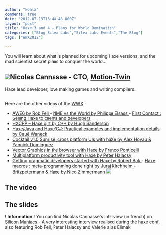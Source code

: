 ```yaml
---
author: "koala"
comments: true
date: "2012-07-13T13:48:48.000Z"
layout: "post"
title: "Haxe 3 and 4 – Plans for World Domination"
categories: ["Blog Silex Labs","Silex Labs Events","The Blog"]
tags: ["WWX2012"]

---
```

You will learn about what is planned for upcoming Haxe versions, and the mad scientist secret plans to conquer the world...


## [![](https://www.silexlabs.org/wp-content/uploads/2012/04/nicolas-cannasse1.jpg)](https://www.silexlabs.org/132122/the-blog/haxe-3-and-4-%e2%80%93-plans-for-world-domination-2/attachment/nicolas-cannasse/)Nicolas Cannasse - CTO, [Motion-Twin](http://motion-twin.fr/)


Haxe lead developer, love making games and writing compilers.


##




##


Here are the other videos of the [WWX](http://wwx.haxe.org/) :
- [AWE6 by Rob Fell
](https://www.silexlabs.org/132111/the-blog/may-the-force-be-with-you-making-a-game-with-awe6/)- [NME vs the World by Philippe Elsass
](https://www.silexlabs.org/133359/the-blog/haxe-nme-vs-the-world/)- [First Contact : Selling Haxe to clients and developers](https://www.silexlabs.org/133423/the-blog/first-contact-selling-haxe-to-clients-and-developers/)
- [HXCPP – Haxe girt by C++ by Hugh Sanderson](https://www.silexlabs.org/133591/the-blog/hxcpp-%E2%80%93-haxe-girt-by-c/)
- [Haxe/Java and Haxe/C#: Practical examples and implementation details by Cauê Waneck](https://www.silexlabs.org/133823/the-blog/haxejava-and-haxec-practical-examples-and-implementation-details/)
- [Cocktail v1.0 Sunrise, cross platform UIs with haXe by Alex Hoyau & Yannick Dominguez](https://www.silexlabs.org/133902/the-blog/cocktail-v1-0-sunrise-cross-platform-uis-with-haxe/)
- [Vector Graphics in the browser with Haxe by Franco Ponticelli](https://www.silexlabs.org/134056/the-blog/vector-graphics-in-the-browser-with-haxe/#more-134056)
- [Multiplatform productivity tool with Haxe by Peter Halacsy](https://www.silexlabs.org/135169/the-blog/multiplatform-productivity-tool-with-haxe/)
- [Getting pragmatic developers started with Haxe by Robert Bak](https://www.silexlabs.org/135257/the-blog/getting-pragmatic-developers-started-with-haxe/)[
](https://www.silexlabs.org/134056/the-blog/vector-graphics-in-the-browser-with-haxe/#more-134056)- [Haxe macros : meta-programming done right by Juraj Kirchheim](https://www.silexlabs.org/135331/the-blog/haxe-macros-meta-programming-done-right/)[
](https://www.silexlabs.org/134056/the-blog/vector-graphics-in-the-browser-with-haxe/#more-134056)- [Britzpetermann & Haxe by Nico Zimmermann](https://www.silexlabs.org/135480/the-blog/britzpetermann-haxe-6/)[
](https://www.silexlabs.org/134056/the-blog/vector-graphics-in-the-browser-with-haxe/#more-134056)![](https://www.silexlabs.org/wp-includes/js/tinymce/plugins/wordpress/img/trans.gif)


## The video





## The slides




**! Information !** You can find Nicolas Cannasse's interview (in french) on [Silicon Maniacs](http://www.siliconmaniacs.org/i-t-boys-i-t-girls-haxe/) - A very interesting interview realised during the haxe conf, also featuring Rob Fell, Peter Halacsy and Valerie alias Elimak



